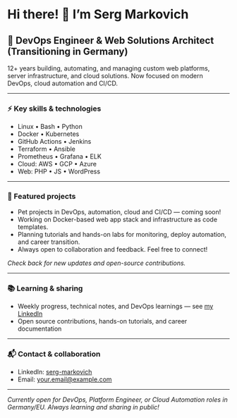 # Hi there! 👋 I’m Serg Markovich

## 🚀 DevOps Engineer & Web Solutions Architect (Transitioning in Germany)

12+ years building, automating, and managing custom web platforms, server infrastructure, and cloud solutions. Now focused on modern DevOps, cloud automation and CI/CD.

---

### ⚡ Key skills & technologies

- Linux • Bash • Python
- Docker • Kubernetes
- GitHub Actions • Jenkins
- Terraform • Ansible
- Prometheus • Grafana • ELK
- Cloud: AWS • GCP • Azure
- Web: PHP • JS • WordPress

---

### 📂 Featured projects

- Pet projects in DevOps, automation, cloud and CI/CD — coming soon!
- Working on Docker-based web app stack and infrastructure as code templates.
- Planning tutorials and hands-on labs for monitoring, deploy automation, and career transition.
- Always open to collaboration and feedback. Feel free to connect!

*Check back for new updates and open-source contributions.*

---

### 📚 Learning & sharing

- Weekly progress, technical notes, and DevOps learnings — see [my LinkedIn](https://www.linkedin.com/in/serg-markovich/)
- Open source contributions, hands-on tutorials, and career documentation

---

### 📬 Contact & collaboration

- LinkedIn: [serg-markovich](https://www.linkedin.com/in/serg-markovich/)
- Email: your.email@example.com

---

*Currently open for DevOps, Platform Engineer, or Cloud Automation roles in Germany/EU. Always learning and sharing in public!*
